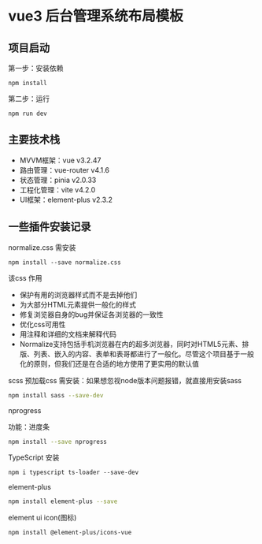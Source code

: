 # vue3 后台管理系统布局模板

## 项目启动

第一步：安装依赖

```
npm install
```

第二步：运行

```
npm run dev
```



## 主要技术栈

- MVVM框架：vue  v3.2.47
- 路由管理：vue-router  v4.1.6
- 状态管理：pinia  v2.0.33
- 工程化管理：vite  v4.2.0
- UI框架：element-plus  v2.3.2

 

## 一些插件安装记录

normalize.css  需安装

```
npm install --save normalize.css
```

该css  作用

- 保护有用的浏览器样式而不是去掉他们
- 为大部分HTML元素提供一般化的样式
- 修复浏览器自身的bug并保证各浏览器的一致性
- 优化css可用性
- 用注释和详细的文档来解释代码
- Normalize支持包括手机浏览器在内的超多浏览器，同时对HTML5元素、排版、列表、嵌入的内容、表单和表哥都进行了一般化。尽管这个项目基于一般化的原则，但我们还是在合适的地方使用了更实用的默认值

scss  预加载css 需安装：如果想忽视node版本问题报错，就直接用安装sass

```bash
npm install sass --save-dev
```

nprogress

功能：进度条

```bash
npm install --save nprogress
```

TypeScript 安装

```shell
npm i typescript ts-loader --save-dev
```

element-plus

```bash
npm install element-plus --save
```

element ui  icon(图标)

```shell
npm install @element-plus/icons-vue
```

